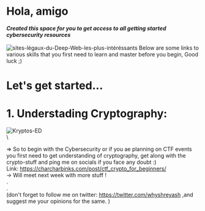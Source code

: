 # Hola, amigo
*******Created this space for you to get access to all getting started cybersecurity resources*******\
\
![sites-légaux-du-Deep-Web-les-plus-intéréssants](https://github.com/iamshreyashh/CyberXlearn/assets/83861666/27e45a78-6116-47b0-a9bd-53770b134d82)
Below are some links to various skills that you first need to learn and master before you begin, Good luck ;) 

# Let's get started...
# 1. Understading Cryptography:
![Kryptos-ED](https://github.com/iamshreyashh/CyberXlearn/assets/83861666/1e7ba9ee-f658-48a7-8550-7725a5c01923)\
\

=> So to begin with the Cybersecurity or if you ae planning on CTF events you first need to get understanding of cryptography, get along with the crypto-stuff and ping me on socials if you face any doubt :)\
Link: https://charcharbinks.com/post/ctf_crypto_for_beginners/  \
-> Will meet next week with more stuff ! \
.\
.\
(don't forget to follow me on twitter: https://twitter.com/whyshreyash ,and suggest me your opinions for the same. )
